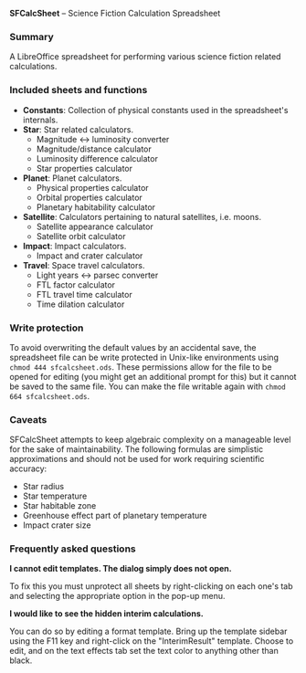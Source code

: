 **SFCalcSheet** – Science Fiction Calculation Spreadsheet


### Summary ###

A LibreOffice spreadsheet for performing various science fiction related calculations.


### Included sheets and functions ###

* **Constants**: Collection of physical constants used in the spreadsheet's internals.
* **Star**: Star related calculators.
  * Magnitude <-> luminosity converter
  * Magnitude/distance calculator
  * Luminosity difference calculator
  * Star properties calculator
* **Planet**: Planet calculators.
  * Physical properties calculator
  * Orbital properties calculator
  * Planetary habitability calculator
* **Satellite**: Calculators pertaining to natural satellites, i.e. moons.
  * Satellite appearance calculator
  * Satellite orbit calculator
* **Impact**: Impact calculators.
  * Impact and crater calculator
* **Travel**: Space travel calculators.
  * Light years <-> parsec converter
  * FTL factor calculator
  * FTL travel time calculator
  * Time dilation calculator


### Write protection ###

To avoid overwriting the default values by an accidental save, the spreadsheet file can be write protected in Unix-like environments using `chmod 444 sfcalcsheet.ods`. These permissions allow for the file to be opened for editing (you might get an additional prompt for this) but it cannot be saved to the same file. You can make the file writable again with `chmod 664 sfcalcsheet.ods`.


### Caveats ###

SFCalcSheet attempts to keep algebraic complexity on a manageable level for the sake of maintainability. The following formulas are simplistic approximations and should not be used for work requiring scientific accuracy:

* Star radius
* Star temperature
* Star habitable zone
* Greenhouse effect part of planetary temperature
* Impact crater size


### Frequently asked questions ###

**I cannot edit templates. The dialog simply does not open.**

To fix this you must unprotect all sheets by right-clicking on each one's tab and selecting the appropriate option in the pop-up menu.

**I would like to see the hidden interim calculations.**

You can do so by editing a format template. Bring up the template sidebar using the F11 key and right-click on the "InterimResult" template. Choose to edit, and on the text effects tab set the text color to anything other than black.
